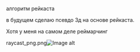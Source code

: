 алгоритм рейкаста

в будущем сделаю псевдо 3д на основе рейкаста.

Хотя у меня на самом деле реймарчинг 

raycast_png.png![Image alt](https://github.com/{AndreTurboPascal3000}/{raycast}/raw/{master}/{raycast}/raycast_png.png)
